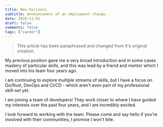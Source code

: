 ```yaml
---
title: New horizons.
subtitle: Announcement of an employment change.
date: 2018-11-01
draft: false
comments: false
tags: ["career"]
---
```


<style>
    .navbar-custom { background: #6fb3ff; border-color: #6fb3ff; }
    .navbar-custom .navbar-brand,
    .navbar-custom .nav li a { color: #1a1a1a; }
</style>

> This article has been paraphrased and changed from it's original creation.

My previous position gave me a very broad introduction and in some cases mastery of particular skills, and this was lead by a friend and mentor which I moved into his team four years ago.

I am continuing to explore multiple streams of skills, but I have a focus on Go/Rust, DevOps and CI/CD - which aren't even part of my professional skill-set yet.

I am joining a team of developers! They work closer to where I have guided my interests over the past four years, and I am incredibly excited.

I look forward to working with the team. Please come and say hello if you're involved with their communities, I promise I won't bite.